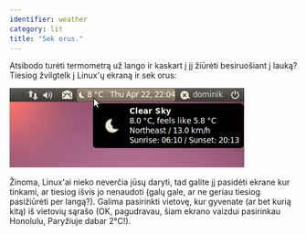 ```yaml
---
identifier: weather
category: lit
title: "Sek orus."
---
```


Atsibodo tur&#279;ti termometr&#261; u&#382; lango ir kaskart &#303; j&#303; &#382;i&#363;r&#279;ti besiruo&#353;iant &#303; lauk&#261;? Tiesiog &#382;vilgtelk &#303; Linux'&#371; ekran&#261; ir sek orus:

<img src="/img/weather.png" />

&#381;inoma, Linux'ai nieko never&#269;ia j&#363;s&#371; daryti, tad galite j&#303; pasid&#279;ti ekrane kur tinkami, ar tiesiog i&#353;vis jo nenaudoti (gal&#371; gale, ar ne geriau tiesiog pasi&#382;i&#363;r&#279;ti per lang&#261;?). Galima pasirinkti vietov&#281;, kur gyvenate (ar bet kuri&#261; kit&#261;) i&#353; vietovi&#371; s&#261;ra&#353;o (OK, pagudravau, &#353;iam ekrano vaizdui pasirinkau Honolulu, Pary&#382;iuje dabar 2&#176;C!).




